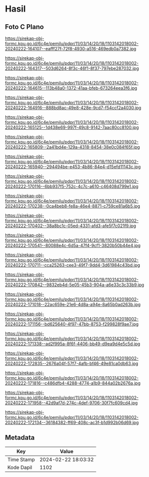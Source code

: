 # Hasil

## Foto C Plano

https://sirekap-obj-formc.kpu.go.id/6c4e/pemilu/pdpr/11/03/14/20/18/1103142018002-20240222-164107--eafff27f-72f8-4930-a516-469edb0a7382.jpg

https://sirekap-obj-formc.kpu.go.id/6c4e/pemilu/pdpr/11/03/14/20/18/1103142018002-20240222-164317--503d6264-8f3c-46f1-8f37-797ebe287032.jpg

https://sirekap-obj-formc.kpu.go.id/6c4e/pemilu/pdpr/11/03/14/20/18/1103142018002-20240222-164615--113b48a0-1372-41aa-bfeb-673264eea3f6.jpg

https://sirekap-obj-formc.kpu.go.id/6c4e/pemilu/pdpr/11/03/14/20/18/1103142018002-20240222-164916--888bd8ac-49e8-428e-9cd7-f54ccf2a4030.jpg

https://sirekap-obj-formc.kpu.go.id/6c4e/pemilu/pdpr/11/03/14/20/18/1103142018002-20240222-165125--1d438e69-997f-49c8-9142-7aac80cc8100.jpg

https://sirekap-obj-formc.kpu.go.id/6c4e/pemilu/pdpr/11/03/14/20/18/1103142018002-20240222-165809--2a41bd4e-129a-4318-8454-38e0c084f65f.jpg

https://sirekap-obj-formc.kpu.go.id/6c4e/pemilu/pdpr/11/03/14/20/18/1103142018002-20240222-165940--294494be-e453-4b86-84e4-d15efd11143c.jpg

https://sirekap-obj-formc.kpu.go.id/6c4e/pemilu/pdpr/11/03/14/20/18/1103142018002-20240222-170116--6bb937f5-752c-4c7c-a610-c46408d799e1.jpg

https://sirekap-obj-formc.kpu.go.id/6c4e/pemilu/pdpr/11/03/14/20/18/1103142018002-20240222-170238--0ca4beb8-fe8a-46e4-8871-c759ce81a6b5.jpg

https://sirekap-obj-formc.kpu.go.id/6c4e/pemilu/pdpr/11/03/14/20/18/1103142018002-20240222-170402--38a8bc1c-05ed-4331-afd3-afe5f7c021f9.jpg

https://sirekap-obj-formc.kpu.go.id/6c4e/pemilu/pdpr/11/03/14/20/18/1103142018002-20240222-170541--80088e4c-6d5a-47f4-9cf1-3820b50b44e4.jpg

https://sirekap-obj-formc.kpu.go.id/6c4e/pemilu/pdpr/11/03/14/20/18/1103142018002-20240222-170711--cca25263-cee3-49f7-9dd4-3d61984c43bd.jpg

https://sirekap-obj-formc.kpu.go.id/6c4e/pemilu/pdpr/11/03/14/20/18/1103142018002-20240222-170842--9832eb4d-5e05-45b3-904a-a6e33c3c33b9.jpg

https://sirekap-obj-formc.kpu.go.id/6c4e/pemilu/pdpr/11/03/14/20/18/1103142018002-20240222-171018--22ac659e-21e6-4d8a-a94e-8a65b0ad263b.jpg

https://sirekap-obj-formc.kpu.go.id/6c4e/pemilu/pdpr/11/03/14/20/18/1103142018002-20240222-171156--bd625640-4f97-47bb-8753-f299828f9ae7.jpg

https://sirekap-obj-formc.kpu.go.id/6c4e/pemilu/pdpr/11/03/14/20/18/1103142018002-20240222-171338--ad2f995a-8f6f-4406-bb49-d9ea9d4e5c5d.jpg

https://sirekap-obj-formc.kpu.go.id/6c4e/pemilu/pdpr/11/03/14/20/18/1103142018002-20240222-172835--2676a04f-57f7-4afb-bf46-49e81ca0db63.jpg

https://sirekap-obj-formc.kpu.go.id/6c4e/pemilu/pdpr/11/03/14/20/18/1103142018002-20240222-171816--c486dfb4-4288-4774-a1b9-844a02b2676a.jpg

https://sirekap-obj-formc.kpu.go.id/6c4e/pemilu/pdpr/11/03/14/20/18/1103142018002-20240222-171958--42d9af7d-274c-4def-9706-30f7fc609cd4.jpg

https://sirekap-obj-formc.kpu.go.id/6c4e/pemilu/pdpr/11/03/14/20/18/1103142018002-20240222-172134--36184382-ff69-408c-ac3f-b1d992b06d69.jpg


## Metadata

| Key        | Value               |
| ---------- | ------------------- |
| Time Stamp | 2024-02-22 18:03:32 |
| Kode Dapil | 1102                |



